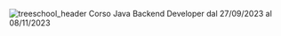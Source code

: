 ![treeschool_header](https://github.com/TurboClaudio/Java_Backend_Developer_Opinno/assets/146186988/d7e4cdf3-b2c9-41af-81b1-cc692e1518f6)
Corso Java Backend Developer dal 27/09/2023 al 08/11/2023
